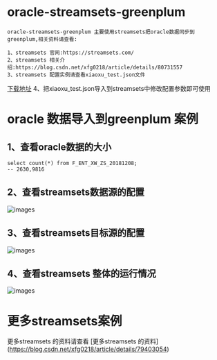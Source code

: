 # oracle-streamsets-greenplum

	oracle-streamsets-greenplum 主要使用streamsets把oracle数据同步到greenplum,相关资料请查看:

	1、streamsets 官网:https://streamsets.com/
	2、streamsets 相关介绍:https://blog.csdn.net/xfg0218/article/details/80731557
	3、streamsets 配置实例请查看xiaoxu_test.json文件 
[下载地址](https://github.com/xfg0218/greenplum--summarize/blob/master/images/streamsets-images/xiaoxu_test.json)
	4、把xiaoxu_test.json导入到streamsets中修改配置参数即可使用


# oracle 数据导入到greenplum 案例
## 1、查看oracle数据的大小
	select count(*) from F_ENT_XW_ZS_20181208;
	-- 2630,9816

## 2、查看streamsets数据源的配置
![images](https://github.com/xfg0218/greenplum--summarize/blob/master/images/streamsets-images/data-source.png)

## 3、查看streamsets目标源的配置
![images](https://github.com/xfg0218/greenplum--summarize/blob/master/images/streamsets-images/target--source.png)

## 4、查看streamsets 整体的运行情况
![images](https://github.com/xfg0218/greenplum--summarize/blob/master/images/streamsets-images/streamsets.png)

# 更多streamsets案例
更多streamsets 的资料请查看 [更多streamsets 的资料] (https://blog.csdn.net/xfg0218/article/details/79403054)

